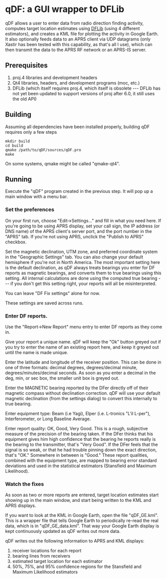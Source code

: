 # qDF: a GUI wrapper to DFLib

qDF allows a user to enter data from radio direction finding activity,
computes target location estimates using
[DFLib](https://github.com/tvrusso/DFLib) (using 4 different
estimators), and creates a KML file for plotting the activity in
Google Earth.  It also optionally feeds data to an APRS client via UDP
datagrams (only Xastir has been tested with this capability, as that's
all I use), which can then transmit the data to the APRS RF network or
an APRS-IS server.

## Prerequisites
  1. proj.4 libraries and development headers
  1. Qt4 libraries, headers, and development programs (moc, etc.)
  1. DFLib (which itself requires proj.4, which itself is obsolete ---
     DFLib has not yet been updated to support versions of proj after
     6.0, it still uses the old API)

## Building

Assuming all dependencies have been installed properly, building qDF
requires only a few steps

```
mkdir build
cd build
qmake /path/to/qDF/sources/qDF.pro
make
```

On some systems, qmake might be called "qmake-qt4".

## Running

Execute the "qDF" program created in the previous step.  It will pop
up a main window with a menu bar.

### Set the preferences

On your first run, choose "Edit->Settings..." and fill in what you
need here.  If you're going to be using APRS display, set your call
sign, the IP address (or DNS name) of the APRS client's server port,
and the port number in the "APRS" tab.  If you're not using APRS,
unclick the "Publish to APRS" checkbox.

Set the magnetic declination, UTM zone, and preferred coordinate
system in the "Geographic Settings" tab.  You can also change your
default hemisphere if you're not in North America.  The most important
setting here is the default declination, as qDF always treats bearings
you enter for DF reports as magnetic bearings, and converts them to
true bearings using this setting.  All internal calculations are done
using the computed true bearing --- if you don't get this setting
right, your reports will all be misinterpreted.

You can leave "DF Fix settings" alone for now.

These settings are saved across runs.

### Enter DF reports.

Use the "Report->New Report" menu entry to enter DF reports as they come in.

Give your report a unique name.  qDF will keep the "Ok" button greyed
out if you try to enter the name of an existing report here, and keep
it greyed out until the name is made unique.

Enter the latitude and longitude of the receiver position.  This can
be done in one of three formats: decimal degrees, degrees/decimal
minute, degrees/minutes/decimal seconds.  As soon as you enter a
decimal in the deg, min, or sec box, the smaller unit box is greyed
out.

Enter the MAGNETIC bearing reported by the DFer directly off of their
magnetic compass without declination correction.  qDF will use your
default magnetic declination (from the settings dialog) to convert
this internally to true bearing.

Enter equipment type: Beam (i.e Yagi), Elper (i.e. L-tronics "L'il
L-per"), Interferometer, or Long Baseline Average.

Enter report quality: OK, Good, Very Good.  This is a rough,
subjective measure of the precision of the bearing taken.  If the DFer
thinks that his equipment gives him high confidence that the bearing
he reports really is the bearing to the transmitter, that's "Very
Good".  If the DFer feels that the signal is so weak, or that he had
trouble pinning down the exact direction, that's "OK."  Somewhere in
between is "Good."  These report qualities, combined with the
equipment type, are mapped to bearing error standard deviations and
used in the statistical estimators (Stansfield and Maximum
Likelihood).

### Watch the fixes

As soon as two or more reports are entered, target location estimates
start showing up in the main window, and start being written to the
KML and APRS displays.

If you want to look at the KML in Google Earth, open the file
"qDF_GE.kml".  This is a wrapper file that tells Google Earth to
periodically re-read the real data, which is in "qDF_GE_data.kml".
That way your Google Earth display is kept continuously updated as qDF
writes out more data.

qDF writes out the following information to APRS and KML displays:
  1. receiver locations for each report
  1. bearing lines from receivers
  1. estimated target location for each estimator
  1. 50%, 75%, and 95% confidence regions for the Stansfield and Maximum Likelihood estimators

